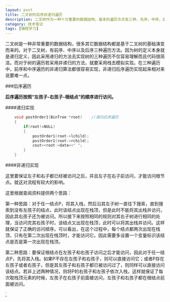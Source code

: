 ```yaml
---
layout: post
title: 二叉树的后序非递归遍历
description: 二叉树作为一种十分重要的数据结构，基本的遍历方式有三种，先序，中序，后序。一般可以用递归的形式来遍历。而非递归则需要采用堆栈俩模拟，其中先序和中序较好实现，但后序相对会难点。
category: 技术笔记
tags: [编程学习]
---
```


二叉树是一种非常重要的数据结构，很多其它数据结构都是基于二叉树的基础演变而来的。对于二叉树，有前序、中序以及后序三种遍历方法。因为树的定义本身就是递归定义，因此采用递归的方法去实现树的三种遍历不仅容易理解而且代码很简洁。而对于树的遍历若采用非递归的方法，就要采用栈去模拟实现。在三种遍历中，前序和中序遍历的非递归算法都很容易实现，非递归后序遍历实现起来相对来说要难一点。

###后序遍历

**后序遍历按照“左孩子-右孩子-根结点”的顺序进行访问。**

####递归实现
 
```c++
    void postOrder1(BinTree *root)    //递归后序遍历
    {
        if(root!=NULL)
        {
            postOrder1(root->lchild);
            postOrder1(root->rchild);
            cout<<root->data<<" ";
        }    
    } 
```
####非递归实现

这里要保证左子和右子都已经被访问之后，并且左子在右子前访问，才能访问根节点。就这对流程有较大的影响。

这里根据查阅资料提供两个思路：

 第一种思路：对于任一结点P，将其入栈，然后沿其左子树一直往下搜索，直到搜索到没有左孩子的结点，此时该结点出现在栈顶，但是此时不能将其出栈并访问，因此其右孩子还为被访问。所以接下来按照相同的规则对其右子树进行相同的处理，当访问完其右孩子时，该结点又出现在栈顶，此时可以将其出栈并访问。这样就保证了正确的访问顺序。可以看出，在这个过程中，每个结点都两次出现在栈顶，只有在第二次出现在栈顶时，才能访问它。因此需要多设置一个变量标识该结点是否是第一次出现在栈顶。

 第二种思路：要保证根结点在左孩子和右孩子访问之后才能访问，因此对于任一结点P，先将其入栈。如果P不存在左孩子和右孩子，则可以直接访问它；或者P存在左孩子或者右孩子，但是其左孩子和右孩子都已被访问过了，则同样可以直接访问该结点。若非上述两种情况，则将P的右孩子和左孩子依次入栈，这样就保证了每次取栈顶元素的时候，左孩子在右孩子前面被访问，左孩子和右孩子都在根结点前面被访问。


[`](http://www.cnblogs.com/dolphin0520/archive/2011/08/25/2153720.html)
 
